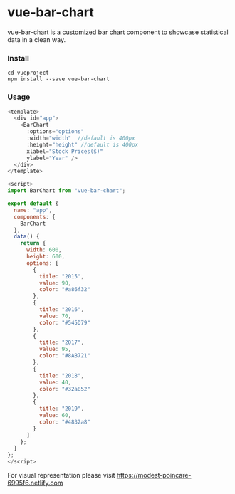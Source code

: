 # vue-bar-chart

vue-bar-chart is a customized bar chart component to showcase statistical data in a clean way.

### Install

```
cd vueproject
npm install --save vue-bar-chart
```

### Usage 

```javascript
<template>
  <div id="app">
    <BarChart 
      :options="options" 
      :width="width"  //default is 400px
      :height="height" //default is 400px
      xlabel="Stock Prices($)" 
      ylabel="Year" />
  </div>
</template>

<script>
import BarChart from "vue-bar-chart";

export default {
  name: "app",
  components: {
    BarChart
  },
  data() {
    return {
      width: 600,
      height: 600,
      options: [
        {
          title: "2015",
          value: 90,
          color: "#a86f32"
        },
        {
          title: "2016",
          value: 70,
          color: "#545D79"
        },
        {
          title: "2017",
          value: 95,
          color: "#8AB721"
        },
        {
          title: "2018",
          value: 40,
          color: "#32a852"
        },
        {
          title: "2019",
          value: 60,
          color: "#4832a8"
        }
      ]
    };
  }
};
</script>
```

For visual representation please visit https://modest-poincare-6995f6.netlify.com

